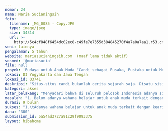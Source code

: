 ```yaml
---
nomor: 24
nama: Maria Sucianingsih
foto:
  filename: _MG_0085 - Copy.JPG
  type: image/jpeg
  size: 34314
  url: >-
    http://5c4cf848f6454dc02ec8-c49fe7e7355d384845270f4a7a0a7aa1.r53.cf2.rackcdn.com/6c86fd3a-c7a2-43f3-96ca-9d2acbeefa87/_MG_0085%20-%20Copy.JPG
seni: lainnya
pengalaman: 5 tahun
website: mariasucianingsih.com  (maaf lama tidak aktif)
sosmed: '@mariasucia'
file: null
proyek: 'Budaya untuk Anak Muda "Candi sebagai Pusaka, Pustaka untuk Menjadi Pujangga"'
lokasi: DI Yogyakarta dan Jawa Tengah
lokasi_id: Q3741
deskripsi: "Situs-situs candi bukanlah cerita sejarah saja. Disatu sisi anak muda (dan pendamping didalamnya) tak pernah luput dari pelajaran sekolah yang mengajarkan ‘cerita-cerita’ menarik diatas kertas; seolah semua selesai dengan mata pelajaran sejarah. Namun, yang diperlukan adalah aktivitas belajar yang terkait dengan praktek-praktek kearifan lokal dan lingkungan alam setempat yang mendukung kemampuan anak muda untuk menyadari, menghayati, menikmati dan menghargai asset-aset budaya sekaligus mengembangkan daya kreativitas mereka.\r\n\r\nMaka penting untuk melakukan gerakan bersama yang menyentuh hati/rasa dan merangsang inspirasi anak muda untuk berperanserta secara aktif dalam pengelolaan dan pelestarian warisan budaya. Untuk itulah bersama dengan semua pihak yang berkehendak baik menjadi bagian utuh perubahan yang lebih, rencana mengadakan workshop-workshop secara berkala dalam rangkaian panjang agenda yang bertema Budaya untuk Anak Muda: Candi sebagai Pusaka, Pustaka untuk Menjadi Pujangga. \r\n\r\nKegiatan pertama sudah dilakukan pada tanggal 28 Desember 2017 - 1 Januari 2018 ini merupakan langkah awal untuk membentukkan suatu sekolah non-formal lingkungan hidup yang berkelanjutan, sumbernya candi dan lingkungan alam desa di berbagai wilayah. Penyusunan kegiatan diharap berdasarkan pada Pengelolaan dan Pelestarian Situs Warisan Dunia yang bersifat ‘pengelolaan pusaka berbasis nilai-nilai' (values-based heritage management) ditambah dengan program lingkungan hidup. Idenya besar menjadikan candi sebagai pusaka, pustaka untuk jadi pujangga. Anak muda terlebih perempuan masih belum terolah dengan baik. kegiatan workshop ini tidak bisa dijamin keberlanjutannya karena terkait dengan sumber dana, meski begitu saya dan teman-teman yang peduli dengan budaya mencoba meniti jalan sempit dan tidak populer ini.  Kegiatan ini membangun gerakan sosial dan pondasi awal maka akan diadakan setidaknya 3 kali workshop berkelanjutan selama 9 bulan\r\n"
kategori: akses
latar_belakang: "Menyadari bahwa di seluruh pelosok Indonesia adanya situs-situs pusaka alam yang kaya akan berbagai keanekaragaman hayati (biodiversity) dan ribuan situs cagar budaya beserta bentuk-bentuk warisan budaya berupa benda dan takbenda (tangible and intangible cultural heritage) – sangat penting anak muda bisa mendapatkan ilmu pengetahuan praktis dan keterampilan untuk memastikan kemampuannya untuk berperanserta dalam ‘identifikasi, perlindungan, penyajian, dan penafsiran bangunan, situs atau kawasan pusaka yang ada di lingkungannya’ (lihat ICOMOS, 2005 Xi’an Declaration).\r\n\r\nJika berbicara tentang kearifan lokal, Indonesia sangat kaya, baik dalam warisan budaya berupa benda mulai dari situs, bangunan dan monumen bersejarah buatan manusia hingga pusaka saujana maupun warisan budaya takbenda seperti tradisi lisan, seni pertunjukan, adat istiadat masyarakat, ritus, dan perayaan-perayaan, pengetahuan dan kebiasaan perilaku mengenai alam dan semesta, dan kemahiran kerajinan tradisional. Hingga kini, Kementerian Pendidikan dan Kebudayaan telah menetapkan 962 situs sebagai cagar budaya; sedangkan lebih dari 6,500 elemen warisan budaya takbenda telah dicatat dan sebanyak  594 ditetapkan. Data terkini dari UNESCO – sebanyak 8 properti telah ditetapkan pada World Heritage List, yakni 4 dalam kategori warisan alam dan 4 dalam kategori warisan budaya. Sedangkan 7 elemen telah ditetapkan pada Representative List of the Intangible Cultural Heritage of Humanity.\r\n"
masalah: "1. Belum adanya wahana belajar untuk anak muda terkait dengan kearifan lokal dan lingkungan alam di kawasan cagar budaya secara interdisipliner yang memetik dari bidang arkeologi, arsitektur, kesenian, ilmu lingkungan hidup, dan praktek sosial-budaya sehari-hari masyarakat setempat;\r\n\r\n2.\tKurangnya minat dan keterampilan anak muda untuk menjelajahi situs-situs candi serta lingkungan alam sebagai budaya (tidak hanya bahan rekreasi);\r\n\r\n3.\tBelum adanya komunitas atau jaringan pembelajaran secara khusus untuk ‘heritage’ yang melakukan langkah nyata berdasarkan semangat gotong royong dan memperjuangan kesetaraan gender\r\n\r\n4.\tDialog terbuka lintas generasi secara berkala dengan komunitas lokal dekat situs-situs cagar budaya.\r\n"
durasi: 9 bulan
sukses: "1.\tAdanya wahana belajar untuk anak muda terkait dengan kearifan lokal dan lingkungan alam di kawasan cagar budaya secara interdisipliner yang memetik dari bidang arkeologi, arsitektur, kesenian, ilmu lingkungan hidup, dan praktek sosial-budaya sehari-hari masyarakat setempat;\r\n\r\n2.\tTumbuhnya minat dan keterampilan anak muda (khususnya feminis muda) menjelajahi situs-situs candi serta lingkungan alam;\r\n\r\n3.\tAdanya komunitas atau jaringan pembelajaran secara khusus untuk ‘heritage’ yang melakukan langkah nyata berdasarkan semangat gotong royong; dan dan memperjuangan kesetaraan gender\r\n\r\n4.\tAdanya dialog terbuka secara berkala dengan komunitas lokal dekat situs-situs cagar budaya.\r\n"
dana: '300'
submission_id: 5a54ad3727a91c29f9093375
layout: hibahcme
---
```

